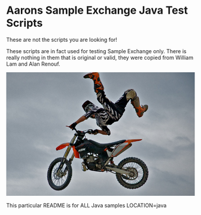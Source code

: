 # Aarons Sample Exchange Java Test Scripts
These are not the scripts you are looking for!

These scripts are in fact used for testing Sample Exchange only.  There is really nothing in them that is original or valid, they were copied from William Lam and Alan Renouf.

![Dirt bikes are awesome](images/dirt-bike-jumper.jpg)

This particular README is for ALL Java samples
LOCATION=java

